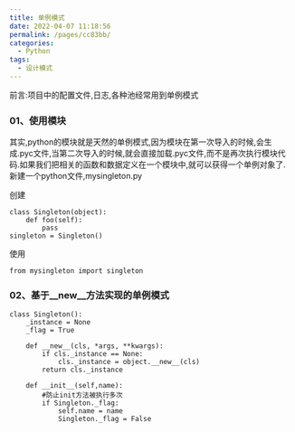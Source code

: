 ```yaml
---
title: 单例模式
date: 2022-04-07 11:18:56
permalink: /pages/cc83bb/
categories:
  - Python
tags:
  - 设计模式
---
```


前言:项目中的配置文件,日志,各种池经常用到单例模式


### 01、使用模块
其实,python的模块就是天然的单例模式,因为模块在第一次导入的时候,会生成.pyc文件,当第二次导入的时候,就会直接加载.pyc文件,而不是再次执行模块代码.如果我们把相关的函数和数据定义在一个模块中,就可以获得一个单例对象了.
新建一个python文件,mysingleton.py

创建
```
class Singleton(object):
    def foo(self):
        pass
singleton = Singleton()
```

使用
```
from mysingleton import singleton
```

### 02、基于__new__方法实现的单例模式
```
class Singleton():
    _instance = None
    _flag = True

    def __new__(cls, *args, **kwargs):
        if cls._instance == None:
            cls._instance = object.__new__(cls)
        return cls._instance

    def __init__(self,name):
        #防止init方法被执行多次
        if Singleton._flag:
            self.name = name
            Singleton._flag = False
```



